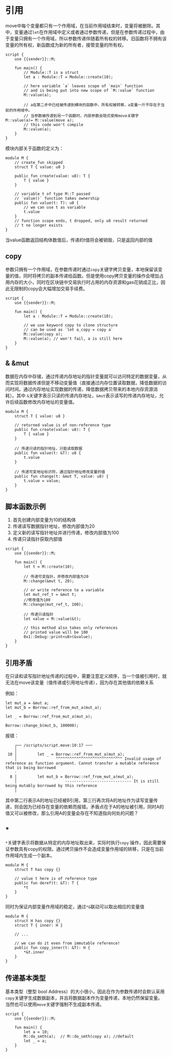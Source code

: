 # 引用
move中每个变量都只有一个作用域，在当前作用域结束时，变量将被删除。其中，变量通过```let```在作用域中定义或者通过参数传递，但是在参数传递过程中，由于变量只拥有一个作用域，所以参数传递伴随着所有权的转移。旧函数将不拥有该变量的所有权，新函数成为新的所有者，接管变量的所有权。
```text
script {
    use {{sender}}::M;

    fun main() {
        // Module::T is a struct
        let a : Module::T = Module::create(10);

        // here variable `a` leaves scope of `main` function
        // and is being put into new scope of `M::value` function
        M::value(a);

        // a在第二步中已经被传递到模块的函数中，所有权被转移，a变量一斤不存在于当前的作用域中。
        // 当参数被传递到另一个函数时，内部参数会隐式使用move关键字 M::value(a)= M::value(move a);
        // this code won't compile
        M::value(a);
    }
}
```
模块内部关于函数的定义为：
```text
module M {
    // create_fun skipped
    struct T { value: u8 }

    public fun create(value: u8): T {
        T { value }
    }

    // variable t of type M::T passed
    // `value()` function takes ownership
    public fun value(t: T): u8 {
        // we can use t as variable
        t.value
    }
    // function scope ends, t dropped, only u8 result returned
    // t no longer exists
}
```
当value函数返回结构体数值后，传递的t值将会被销毁，只是返回内部的值

## copy
参数只拥有一个作用域，在参数传递时通过```copy```关键字拷贝变量，本地保留该变量的值，同时将拷贝的副本传递给函数。但是使用copy拷贝变量的操作会增加占用内存的大小，同时在区块链中交易执行时占用的内存资源和gas花销成正比，因此无限制的copy会大幅增加交易手续费。
```text
script {
    use {{sender}}::M;

    fun main() {
        let a : Module::T = Module::create(10);

        // we use keyword copy to clone structure
        // can be used as `let a_copy = copy a`
        M::value(copy a);
        M::value(a); // won't fail, a is still here
    }
}
```
## & &mut
数据在内存中存储，通过传递内存地址的指针变量就可以访问特定的数据变量，从而实现将数据传递但是不移动变量值（直接通过内存位置读取数据，降低数据的访问时间。通过内存地址实现数据的传递，降低数据拷贝带来的本地内存资源消耗）。其中 ```&```关键字表示只读的传递内存地址，```&mut```表示读写的传递内存地址，允许后续函数修改内存地址的变量值。

```text
module M {
    struct T { value: u8 }

    // returned value is of non-reference type
    public fun create(value: u8): T {
        T { value }
    }

    // 传递只读的指针地址，只能读取数据
    public fun value(t: &T): u8 {
        t.value
    }

    // 传递可变地址标识符，通过指针地址修改变量的值
    public fun change(t: &mut T, value: u8) {
        t.value = value;
    }
}
```
## 脚本函数示例
1. 首先创建内部变量为10的结构体
2. 传递读写数据指针地址，修改内部值为20
3. 定义新的读写指针地址并进行传递，修改内部值为100
4. 传递只读指针获取内部值
```text
script {
    use {{sender}}::M;

    fun main() {
        let t = M::create(10);

        // 传递可变指针，并修改内部值为20
        M::change(&mut t, 20);

        // or write reference to a variable
        let mut_ref_t = &mut t;
        //修改值为100
        M::change(mut_ref_t, 100);

        // 传递只读指针
        let value = M::value(&t);

        // this method also takes only references
        // printed value will be 100
        0x1::Debug::print<u8>(&value);
    }
}
```
## 引用矛盾
在只读和读写指针地址传递的过程中，需要注意定义顺序，当一个值被引用时，就无法在move该变量（值传递或引用地址传递），因为存在其他值的依赖关系

例如：
```text
let mut_a = &mut a;
let mut_b = Borrow::ref_from_mut_a(mut_a);

let _ = Borrow::ref_from_mut_a(mut_a);

Borrow::change_b(mut_b, 100000);
```
报错：
```text
    ┌── /scripts/script.move:10:17 ───
    │
 10 │         let _ = Borrow::ref_from_mut_a(mut_a);
    │                 ^^^^^^^^^^^^^^^^^^^^^^^^^^^^^ Invalid usage of reference as function argument. Cannot transfer a mutable reference that is being borrowed
    ·
  8 │         let mut_b = Borrow::ref_from_mut_a(mut_a);
    │                     ----------------------------- It is still being mutably borrowed by this reference
    │
```
其中第二行表示A的地址已经被B引用，第三行再次将A的地址作为读写变量传递，则会因为已经存在变量的依赖而报错。矛盾点在于A的地址被引用，同时A的值又可以被修改，那么引用A的变量会存在不知道指向何处的问题？

## *
```*```关键字表示将数据从特定的内存地址取出来，实际时执行```copy``` 操作，因此需要保证参数具有copy的权限。通过拷贝操作不会造成变量作用域的转移，只是在当前作用域内生成一个副本。
```text
module M {
    struct T has copy {}

    // value t here is of reference type
    public fun deref(t: &T): T {
        *t
    }
}
```
同时为保证内部变量作用域的稳定，通过```*&```联动可以取出相应的变量值
```text
module M {
    struct H has copy {}
    struct T { inner: H }

    // ...

    // we can do it even from immutable reference!
    public fun copy_inner(t: &T): H {
        *&t.inner
    }
}
```

## 传递基本类型
基本类型（整型 bool Address）的大小很小，因此在作为参数传递时会默认采用```copy```关键字生成数据副本，并且将数据副本作为变量传递，本地仍然保留变量。当然也可以使用```move```关键字强制不生成副本传递。
```text
script {
    use {{sender}}::M;

    fun main() {
        let a = 10;
        M::do_smth(a);  // M::do_smth(copy a); //default
        let _ = a;
    }
}
```